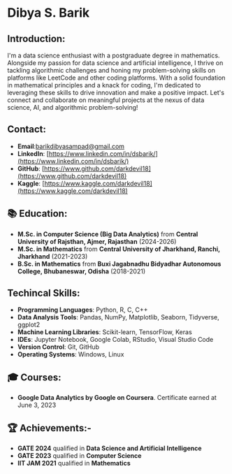 # Dibya S. Barik

## Introduction:

I'm a data science enthusiast with a postgraduate degree in mathematics. Alongside my passion for data science and artificial intelligence, I thrive on tackling algorithmic challenges and honing my problem-solving skills on platforms like LeetCode and other coding platforms. With a solid foundation in mathematical principles and a knack for coding, I'm dedicated to leveraging these skills to drive innovation and make a positive impact. Let's connect and collaborate on meaningful projects at the nexus of data science, AI, and algorithmic problem-solving!

## Contact:

- **Email**:[barikdibyasampad@gmail.com](mailto:barikdibyasampd@gmail.com)
- **LinkedIn**: [https://www.linkedin.com/in/dsbarik/](https://www.linkedin.com/in/dsbarik/)
- **GitHub**: [https://www.github.com/darkdevil18](https://www.github.com/darkdevil18)
- **Kaggle**: [https://www.kaggle.com/darkdevil18](https://www.kaggle.com/darkdevil18)

## 📚 Education:

- **M.Sc. in Computer Science (Big Data Analytics)** from **Central University of Rajsthan, Ajmer, Rajasthan** (2024-2026)
- **M.Sc. in Mathematics** from **Central University of Jharkhand, Ranchi, Jharkhand** (2021-2023)
- **B.Sc. in Mathematics** from **Buxi Jagabnadhu Bidyadhar Autonomous College, Bhubaneswar, Odisha** (2018-2021)


## Techincal Skills:

- **Programming Languages**: Python, R, C, C++
- **Data Analysis Tools**: Pandas, NumPy, Matplotlib, Seaborn, Tidyverse, ggplot2
- **Machine Learning Libraries**: Scikit-learn, TensorFlow, Keras
- **IDEs**: Jupyter Notebook, Google Colab, RStudio, Visual Studio Code
- **Version Control**: Git, GitHub
- **Operating Systems**: Windows, Linux


## 🎓 Courses:

- **Google Data Analytics by Google on Coursera**. Certificate earned at June 3, 2023

## 🏆 Achievements:- 

- **GATE 2024** qualified in **Data Science and Artificial Intelligence**
- **GATE 2023** qualified in **Computer Science**
- **IIT JAM 2021** qualified in **Mathematics**
